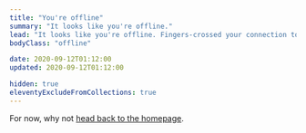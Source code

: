 ```yaml
---
title: "You're offline"
summary: "It looks like you're offline."
lead: "It looks like you're offline. Fingers-crossed your connection to the internet will be sorted out soon."
bodyClass: "offline"

date: 2020-09-12T01:12:00
updated: 2020-09-12T01:12:00

hidden: true
eleventyExcludeFromCollections: true
---
```


For now, why not <a href="{{ '/' | url }}">head back to the homepage</a>.
